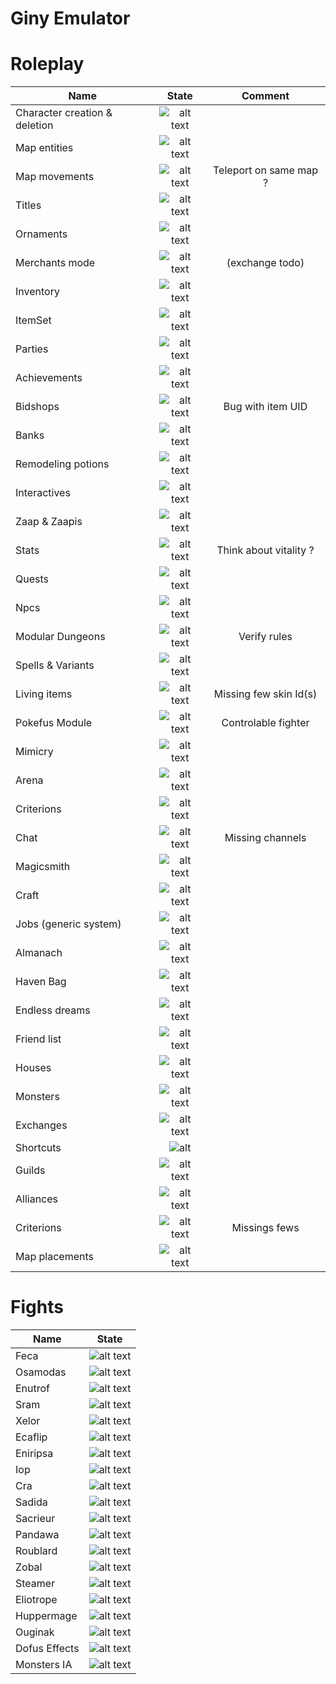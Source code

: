

# Giny Emulator

# Roleplay

 | Name   |      State      |  Comment  
|----------|:-------------:|:-------------:|
| Character creation & deletion| ![alt text](https://img.shields.io/badge/Done-green)  |
| Map entities |   ![alt text](https://img.shields.io/badge/Done-green) | 
| Map movements |   ![alt text](https://img.shields.io/badge/Done-green)    | Teleport on same map ?
| Titles | ![alt text](https://img.shields.io/badge/Done-green)  | 
| Ornaments | ![alt text](https://img.shields.io/badge/Done-green)   |
| Merchants mode  | ![alt text](https://img.shields.io/badge/Started-orange)   | (exchange todo)
| Inventory | ![alt text](https://img.shields.io/badge/Done-green)   |
| ItemSet | ![alt text](https://img.shields.io/badge/Todo-red)  |
| Parties | ![alt text](https://img.shields.io/badge/Done-green)   |
| Achievements  |![alt text](https://img.shields.io/badge/Todo-red)  |
| Bidshops |![alt text](https://img.shields.io/badge/Started-orange) | Bug with item UID
| Banks  |![alt text](https://img.shields.io/badge/Done-green)   |
| Remodeling potions | ![alt text](https://img.shields.io/badge/Todo-red) |
| Interactives | ![alt text](https://img.shields.io/badge/Done-green)  |
| Zaap & Zaapis | ![alt text](https://img.shields.io/badge/Done-green)   |
| Stats | ![alt text](https://img.shields.io/badge/Done-green)    | Think about vitality ?
| Quests | ![alt text](https://img.shields.io/badge/Todo-red)  |
| Npcs  |![alt text](https://img.shields.io/badge/Done-green)  
| Modular Dungeons | ![alt text](https://img.shields.io/badge/Done-green) | Verify rules
| Spells & Variants | ![alt text](https://img.shields.io/badge/Done-green)   |
| Living items | ![alt text](https://img.shields.io/badge/Started-orange)  | Missing few skin Id(s)
| Pokefus Module | ![alt text](https://img.shields.io/badge/Started-orange)  | Controlable fighter
| Mimicry | ![alt text](https://img.shields.io/badge/Todo-red)  |
| Arena  | ![alt text](https://img.shields.io/badge/Todo-red) |
| Criterions | ![alt text](https://img.shields.io/badge/Done-green)   |
| Chat | ![alt text](https://img.shields.io/badge/Started-orange)   | Missing channels
| Magicsmith | ![alt text](https://img.shields.io/badge/Todo-red)   |
| Craft | ![alt text](https://img.shields.io/badge/Todo-red)|
| Jobs (generic system) | ![alt text](https://img.shields.io/badge/Done-green)  |
| Almanach | ![alt text](https://img.shields.io/badge/Todo-red) |
| Haven Bag | ![alt text](https://img.shields.io/badge/Todo-red) |
| Endless dreams | ![alt text](https://img.shields.io/badge/Todo-red) |
| Friend list | ![alt text](https://img.shields.io/badge/Todo-red) |
| Houses | ![alt text](https://img.shields.io/badge/Todo-red) |
| Monsters | ![alt text](https://img.shields.io/badge/Done-green)  |
| Exchanges | ![alt text](https://img.shields.io/badge/Done-green)  |
| Shortcuts | ![alt](https://img.shields.io/badge/Done-green) |
| Guilds | ![alt text](https://img.shields.io/badge/Todo-red) |
| Alliances | ![alt text](https://img.shields.io/badge/Todo-red) |
| Criterions | ![alt text](https://img.shields.io/badge/Started-orange)  | Missings fews
| Map placements | ![alt text](https://img.shields.io/badge/Done-green)  |


# Fights

 | Name   |      State      |
|----------|:-------------:|
| Feca | ![alt text](https://img.shields.io/badge/Todo-red) | 
| Osamodas | ![alt text](https://img.shields.io/badge/Todo-red)
| Enutrof | ![alt text](https://img.shields.io/badge/Todo-red)
| Sram | ![alt text](https://img.shields.io/badge/Todo-red)
| Xelor  | ![alt text](https://img.shields.io/badge/Started-orange)   | 
| Ecaflip | ![alt text](https://img.shields.io/badge/Todo-red)   |
| Eniripsa | ![alt text](https://img.shields.io/badge/Todo-red)  |
| Iop | ![alt text](https://img.shields.io/badge/Started-orange)   | 
| Cra  |![alt text](https://img.shields.io/badge/Todo-red)  |
| Sadida |![alt text](https://img.shields.io/badge/Todo-red) | 
| Sacrieur  |![alt text](https://img.shields.io/badge/Todo-red)   |
| Pandawa | ![alt text](https://img.shields.io/badge/Todo-red) |
| Roublard | ![alt text](https://img.shields.io/badge/Todo-red)  |
| Zobal | ![alt text](https://img.shields.io/badge/Todo-red)  |
| Steamer | ![alt text](https://img.shields.io/badge/Todo-red)   |
| Eliotrope | ![alt text](https://img.shields.io/badge/Todo-red)  |
| Huppermage  |![alt text](https://img.shields.io/badge/Todo-red)
| Ouginak | ![alt text](https://img.shields.io/badge/Todo-red) | 
| Dofus Effects | ![alt text](https://img.shields.io/badge/Started-orange)   |
| Monsters IA | ![alt text](https://img.shields.io/badge/Started-orange)  | 



